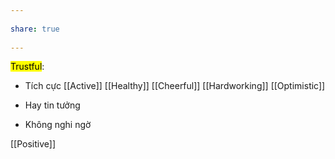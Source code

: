 ---  
share: true  
---  
<mark class="hltr-celeste">Trustful</mark>:  
- Tích cực [[Active]] [[Healthy]] [[Cheerful]] [[Hardworking]] [[Optimistic]]  
- Hay tin tưởng  
- Không nghi ngờ  
[[Positive]]
